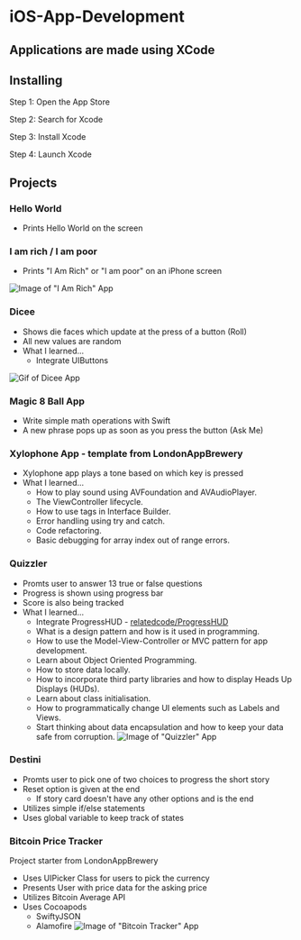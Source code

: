 # iOS-App-Development

## Applications are made using XCode

## Installing
  Step 1: Open the App Store

  Step 2: Search for Xcode 

  Step 3: Install Xcode

  Step 4: Launch Xcode


## Projects

### Hello World
  * Prints Hello World on the screen
### I am rich / I am poor
  * Prints "I Am Rich" or "I am poor" on an iPhone screen
  
  ![Image of "I Am Rich" App](https://raw.githubusercontent.com/londonappbrewery/Images/master/I%20Am%20Rich%20Screenshot.png)
### Dicee 
  * Shows die faces which update at the press of a button (Roll)
  * All new values are random
  * What I learned...
    * Integrate UIButtons
    
  ![Gif of Dicee App](https://raw.githubusercontent.com/londonappbrewery/Images/master/Dicee.gif)
### Magic 8 Ball App
  * Write simple math operations with Swift 
  * A new phrase pops up as soon as you press the button (Ask Me)
### Xylophone App - template from LondonAppBrewery
 * Xylophone app plays a tone based on which key is pressed
 * What I learned...
      * How to play sound using AVFoundation and AVAudioPlayer.
      * The ViewController lifecycle.
      * How to use tags in Interface Builder.
      * Error handling using try and catch.
      * Code refactoring.
      * Basic debugging for array index out of range errors.
### Quizzler 
  * Promts user to answer 13 true or false questions
  * Progress is shown using progress bar
  * Score is also being tracked
  * What I learned...
    * Integrate ProgressHUD - [relatedcode/ProgressHUD](https://github.com/relatedcode/ProgressHUD)
    * What is a design pattern and how is it used in programming.
    * How to use the Model-View-Controller or MVC pattern for app development.
    * Learn about Object Oriented Programming.
    * How to store data locally.
    * How to incorporate third party libraries and how to display Heads Up Displays (HUDs).
    * Learn about class initialisation.
    * How to programmatically change UI elements such as Labels and Views.
    * Start thinking about data encapsulation and how to keep your data safe from corruption.
![Image of "Quizzler" App](https://raw.githubusercontent.com/londonappbrewery/Images/master/Quizzler.gif)
### Destini 
  * Promts user to pick one of two choices to progress the short story
  * Reset option is given at the end
    * If story card doesn't have any other options and is the end
  * Utilizes simple if/else statements
  * Uses global variable to keep track of states
### Bitcoin Price Tracker  
Project starter from LondonAppBrewery
  * Uses UIPicker Class for users to pick the currency
  * Presents User with price data for the asking price
  * Utilizes Bitcoin Average API
  * Uses Cocoapods
    * SwiftyJSON
    * Alamofire
![Image of "Bitcoin Tracker" App](https://camo.githubusercontent.com/e0a14d3a9aa3f3742209f89d272c04d682f27218/687474703a2f2f692e67697068792e636f6d2f6c30486c51477a7a324d51434b494249342e676966)
